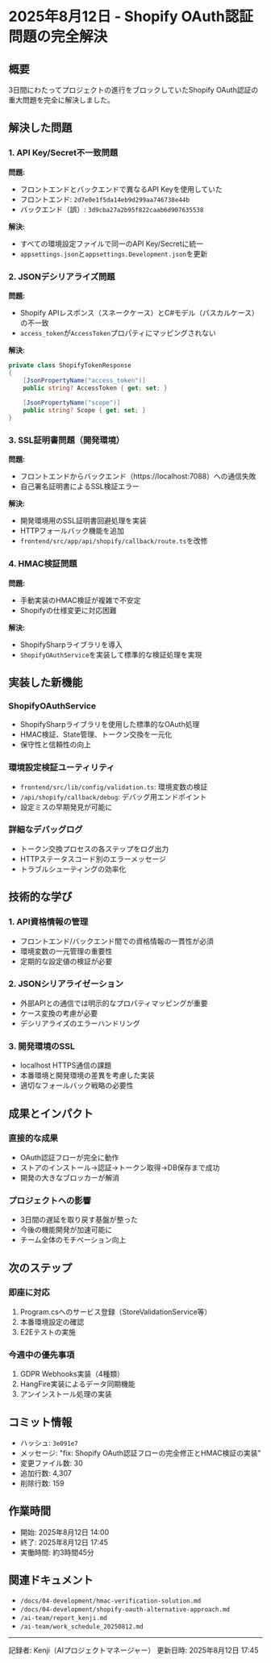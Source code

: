 # 2025年8月12日 - Shopify OAuth認証問題の完全解決

## 概要
3日間にわたってプロジェクトの進行をブロックしていたShopify OAuth認証の重大問題を完全に解決しました。

## 解決した問題

### 1. API Key/Secret不一致問題
**問題:**
- フロントエンドとバックエンドで異なるAPI Keyを使用していた
- フロントエンド: `2d7e0e1f5da14eb9d299aa746738e44b`
- バックエンド（誤）: `3d9cba27a2b95f822caab6d907635538`

**解決:**
- すべての環境設定ファイルで同一のAPI Key/Secretに統一
- `appsettings.json`と`appsettings.Development.json`を更新

### 2. JSONデシリアライズ問題
**問題:**
- Shopify APIレスポンス（スネークケース）とC#モデル（パスカルケース）の不一致
- `access_token`が`AccessToken`プロパティにマッピングされない

**解決:**
```csharp
private class ShopifyTokenResponse
{
    [JsonPropertyName("access_token")]
    public string? AccessToken { get; set; }
    
    [JsonPropertyName("scope")]
    public string? Scope { get; set; }
}
```

### 3. SSL証明書問題（開発環境）
**問題:**
- フロントエンドからバックエンド（https://localhost:7088）への通信失敗
- 自己署名証明書によるSSL検証エラー

**解決:**
- 開発環境用のSSL証明書回避処理を実装
- HTTPフォールバック機能を追加
- `frontend/src/app/api/shopify/callback/route.ts`を改修

### 4. HMAC検証問題
**問題:**
- 手動実装のHMAC検証が複雑で不安定
- Shopifyの仕様変更に対応困難

**解決:**
- ShopifySharpライブラリを導入
- `ShopifyOAuthService`を実装して標準的な検証処理を実現

## 実装した新機能

### ShopifyOAuthService
- ShopifySharpライブラリを使用した標準的なOAuth処理
- HMAC検証、State管理、トークン交換を一元化
- 保守性と信頼性の向上

### 環境設定検証ユーティリティ
- `frontend/src/lib/config/validation.ts`: 環境変数の検証
- `/api/shopify/callback/debug`: デバッグ用エンドポイント
- 設定ミスの早期発見が可能に

### 詳細なデバッグログ
- トークン交換プロセスの各ステップをログ出力
- HTTPステータスコード別のエラーメッセージ
- トラブルシューティングの効率化

## 技術的な学び

### 1. API資格情報の管理
- フロントエンド/バックエンド間での資格情報の一貫性が必須
- 環境変数の一元管理の重要性
- 定期的な設定値の検証が必要

### 2. JSONシリアライゼーション
- 外部APIとの通信では明示的なプロパティマッピングが重要
- ケース変換の考慮が必要
- デシリアライズのエラーハンドリング

### 3. 開発環境のSSL
- localhost HTTPS通信の課題
- 本番環境と開発環境の差異を考慮した実装
- 適切なフォールバック戦略の必要性

## 成果とインパクト

### 直接的な成果
- OAuth認証フローが完全に動作
- ストアのインストール→認証→トークン取得→DB保存まで成功
- 開発の大きなブロッカーが解消

### プロジェクトへの影響
- 3日間の遅延を取り戻す基盤が整った
- 今後の機能開発が加速可能に
- チーム全体のモチベーション向上

## 次のステップ

### 即座に対応
1. Program.csへのサービス登録（StoreValidationService等）
2. 本番環境設定の確認
3. E2Eテストの実施

### 今週中の優先事項
1. GDPR Webhooks実装（4種類）
2. HangFire実装によるデータ同期機能
3. アンインストール処理の実装

## コミット情報
- ハッシュ: `3e091e7`
- メッセージ: "fix: Shopify OAuth認証フローの完全修正とHMAC検証の実装"
- 変更ファイル数: 30
- 追加行数: 4,307
- 削除行数: 159

## 作業時間
- 開始: 2025年8月12日 14:00
- 終了: 2025年8月12日 17:45
- 実働時間: 約3時間45分

## 関連ドキュメント
- `/docs/04-development/hmac-verification-solution.md`
- `/docs/04-development/shopify-oauth-alternative-approach.md`
- `/ai-team/report_kenji.md`
- `/ai-team/work_schedule_20250812.md`

---
記録者: Kenji（AIプロジェクトマネージャー）
更新日時: 2025年8月12日 17:45